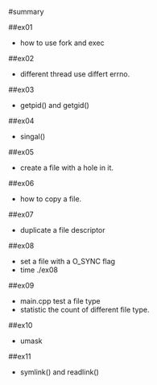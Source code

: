 #summary

##ex01
* how to use fork and exec

##ex02

* different thread use differt errno.

##ex03

* getpid() and getgid()

##ex04

* singal()

##ex05

* create a file with a hole in it.

##ex06

* how to copy a file.

##ex07

* duplicate a file descriptor

##ex08

* set a file with a O_SYNC flag
* time ./ex08

##ex09

* main.cpp test a file type
* statistic the count of different file type.

##ex10

* umask

##ex11

* symlink() and readlink()
